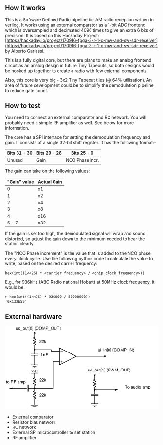 <!---

This file is used to generate your project datasheet. Please fill in the information below and delete any unused
sections.

You can also include images in this folder and reference them in the markdown. Each image must be less than
512 kb in size, and the combined size of all images must be less than 1 MB.
-->

## How it works

This is a Software Defined Radio pipeline for AM radio reception written in verilog. It works using
an external comparator as a 1-bit ADC frontend which is oversampled and decimated 4096 times to give
an extra 6 bits of precision. It is based on this Hackaday Project: [https://hackaday.io/project/170916-fpga-3-r-1-c-mw-and-sw-sdr-receiver](https://hackaday.io/project/170916-fpga-3-r-1-c-mw-and-sw-sdr-receiver) by Alberto Garlassi. 

This is a fully digital core, but there are plans to make an analog frontend circuit as an analog design in future Tiny Tapeouts, so both designs would be hooked up together to create a radio with few external components.

Also, this core is very big - 3x2 Tiny Tapeout tiles (@ 64% utilisation). An area of future development could be to simplify the demodulation pipeline to reduce gate count.

## How to test

You need to connect an external comparator and RC network. You will probably need a simple RF amplifier as well. See below for more information.

The core has a SPI interface for setting the demodulation frequency and gain. It consists of a single
32-bit shift register. It has the following format:-

| Bits 31 - 30| Bits 29 - 26 | Bits 25 - 0     |
|-------------|--------------|-----------------|
|    Unused   |   Gain       |  NCO Phase incr.|

The gain can take on the following values:

|  "Gain" value| Actual Gain|
|--------------|------------|
|     0        |   x1       |
|     1        |   x2       |
|     2        |   x4       |
|     3        |   x8       |
|     4        |   x16      |
|     5 - 7    |   x32      |

If the gain is set too high, the demodulated signal will wrap and sound distorted, so adjust the gain down to the minimum needed to hear the station clearly.

The "NCO Phase increment" is the value that is added to the NCO phase every clock cycle. Use the following python code to calculate the value to write, based on the desired carrier frequency:

    hex(int((1<<26) * <carrier frequency> / <chip clock frequency>))

E.g., for 936kHz (ABC Radio national Hobart) at 50MHz clock frequency, it would be:

    > hex(int((1<<26) * 936000 / 50000000))
    '0x132b55'

## External hardware

![Alt text](schematic.png "the schematic for the external circuitry")

- External comparator
- Resistor bias network
- RC network
- External SPI microcontroller to set station
- RF amplifier

